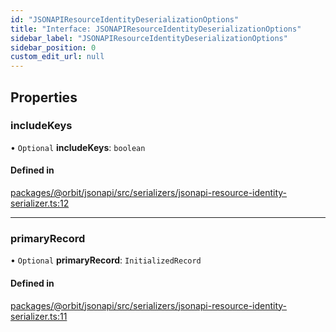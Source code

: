 ```yaml
---
id: "JSONAPIResourceIdentityDeserializationOptions"
title: "Interface: JSONAPIResourceIdentityDeserializationOptions"
sidebar_label: "JSONAPIResourceIdentityDeserializationOptions"
sidebar_position: 0
custom_edit_url: null
---
```


## Properties

### includeKeys

• `Optional` **includeKeys**: `boolean`

#### Defined in

[packages/@orbit/jsonapi/src/serializers/jsonapi-resource-identity-serializer.ts:12](https://github.com/orbitjs/orbit/blob/6e0cbd41/packages/@orbit/jsonapi/src/serializers/jsonapi-resource-identity-serializer.ts#L12)

___

### primaryRecord

• `Optional` **primaryRecord**: `InitializedRecord`

#### Defined in

[packages/@orbit/jsonapi/src/serializers/jsonapi-resource-identity-serializer.ts:11](https://github.com/orbitjs/orbit/blob/6e0cbd41/packages/@orbit/jsonapi/src/serializers/jsonapi-resource-identity-serializer.ts#L11)
